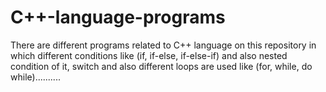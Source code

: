 # C++-language-programs
There are different programs related to C++ language on this repository in which different conditions like (if, if-else, if-else-if) and also nested condition of it, switch and also different loops are used like (for, while, do while)..........
